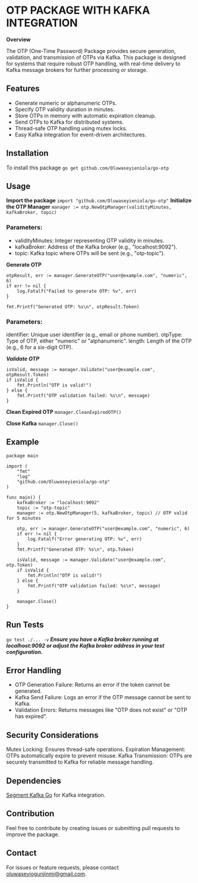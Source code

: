 # OTP PACKAGE WITH KAFKA INTEGRATION
**Overview**

The OTP (One-Time Password) Package provides secure generation, validation, and transmission of OTPs via Kafka. This package is designed for systems that require robust OTP handling, with real-time delivery to Kafka message brokers for further processing or storage.

## Features
- Generate numeric or alphanumeric OTPs.
- Specify OTP validity duration in minutes.
- Store OTPs in memory with automatic expiration cleanup.
- Send OTPs to Kafka for distributed systems.
- Thread-safe OTP handling using mutex locks.
- Easy Kafka integration for event-driven architectures.


## Installation
To install this package
`go get github.com/Oluwaseyieniola/go-otp`

## Usage
**Import the package**
`import "github.com/Oluwaseyieniola/go-otp"`
**Initialize the OTP Manager**
`manager := otp.NewOtpManager(validityMinutes, kafkaBroker, topic)`

### Parameters:
- validityMinutes: Integer representing OTP validity in minutes.
- kafkaBroker: Address of the Kafka broker (e.g., "localhost:9092").
- topic: Kafka topic where OTPs will be sent (e.g., "otp-topic").

**Generate OTP**
```
otpResult, err := manager.GenerateOTP("user@example.com", "numeric", 6)
if err != nil {
    log.Fatalf("Failed to generate OTP: %v", err)
}

fmt.Printf("Generated OTP: %s\n", otpResult.Token)
```

### Parameters:
identifier: Unique user identifier (e.g., email or phone number).
otpType: Type of OTP, either "numeric" or "alphanumeric".
length: Length of the OTP (e.g., 6 for a six-digit OTP).

***Validate OTP***
```
isValid, message := manager.Validate("user@example.com", otpResult.Token)
if isValid {
    fmt.Println("OTP is valid!")
} else {
    fmt.Printf("OTP validation failed: %s\n", message)
}
```

**Clean Expired OTP**
`manager.CleanExpiredOTP()`

**Close Kafka**
`manager.Close()`

## Example
```
package main

import (
    "fmt"
    "log"
    "github.com/Oluwaseyieniola/go-otp"
)

func main() {
    kafkaBroker := "localhost:9092"
    topic := "otp-topic"
    manager := otp.NewOtpManager(5, kafkaBroker, topic) // OTP valid for 5 minutes

    otp, err := manager.GenerateOTP("user@example.com", "numeric", 6)
    if err != nil {
        log.Fatalf("Error generating OTP: %v", err)
    }
    fmt.Printf("Generated OTP: %s\n", otp.Token)

    isValid, message := manager.Validate("user@example.com", otp.Token)
    if isValid {
        fmt.Println("OTP is valid!")
    } else {
        fmt.Printf("OTP validation failed: %s\n", message)
    }

    manager.Close()
}
```
## Run Tests
`go test ./... -v`
***Ensure you have a Kafka broker running at localhost:9092 or adjust the Kafka broker address in your test configuration.***




## Error Handling
- OTP Generation Failure: Returns an error if the token cannot be generated.
- Kafka Send Failure: Logs an error if the OTP message cannot be sent to Kafka.
- Validation Errors: Returns messages like "OTP does not exist" or "OTP has expired".

## Security Considerations
Mutex Locking: Ensures thread-safe operations.
Expiration Management: OTPs automatically expire to prevent misuse.
Kafka Transmission: OTPs are securely transmitted to Kafka for reliable message handling.

## Dependencies
[Segment Kafka Go](https://github.com/segmentio/kafka-go) for Kafka integration.

## Contribution
Feel free to contribute by creating issues or submitting pull requests to improve the package.

## Contact
For issues or feature requests, please contact oluwaseyiogunjinmi@gmail.com.


